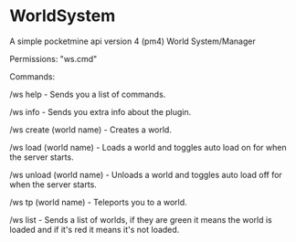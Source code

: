 # WorldSystem
A simple pocketmine api version 4 (pm4) World System/Manager

Permissions: "ws.cmd"

Commands:

/ws help - Sends you a list of commands.

/ws info - Sends you extra info about the plugin.

/ws create (world name) - Creates a world.

/ws load (world name) - Loads a world and toggles auto load on for when the server starts.

/ws unload (world name) - Unloads a world and toggles auto load off for when the server starts.

/ws tp (world name) - Teleports you to a world.

/ws list - Sends a list of worlds, if they are green it means the world is loaded and if it's red it means it's not loaded.
